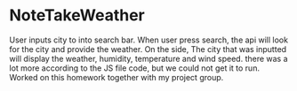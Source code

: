 # NoteTakeWeather
User inputs city to into search bar. 
When user press search, the api will look for the city and provide the weather.
On the side, The city that was inputted will display the weather, humidity, temperature and wind speed.
there was a lot more according to the JS file code, but we could not get it to run.
Worked on this homework together with my project group. 